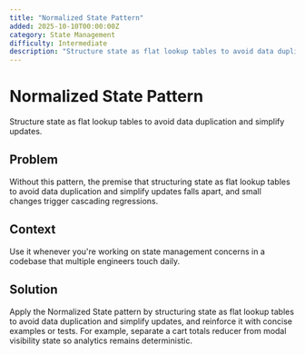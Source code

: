 ```yaml
---
title: "Normalized State Pattern"
added: 2025-10-10T00:00:00Z
category: State Management
difficulty: Intermediate
description: "Structure state as flat lookup tables to avoid data duplication and simplify updates."
---
```

# Normalized State Pattern

Structure state as flat lookup tables to avoid data duplication and simplify updates.

## Problem

Without this pattern, the premise that structuring state as flat lookup tables to avoid data duplication and simplify updates falls apart, and small changes trigger cascading regressions.

## Context

Use it whenever you're working on state management concerns in a codebase that multiple engineers touch daily.

## Solution

Apply the Normalized State pattern by structuring state as flat lookup tables to avoid data duplication and simplify updates, and reinforce it with concise examples or tests. For example, separate a cart totals reducer from modal visibility state so analytics remains deterministic.
